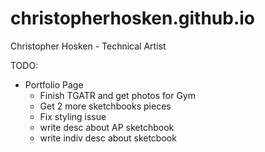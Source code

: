 # christopherhosken.github.io
Christopher Hosken - Technical Artist

TODO:
 - Portfolio Page
    - Finish TGATR and get photos for Gym 
    - Get 2 more sketchbooks pieces
    - Fix styling issue
    - write desc about AP sketchbook
    - write indiv desc about sketcbook